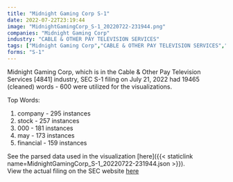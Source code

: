 ```yaml
---
title: "Midnight Gaming Corp S-1"
date: 2022-07-22T23:19:44
image: "MidnightGamingCorp_S-1_20220722-231944.png"
companies: "Midnight Gaming Corp"
industry: "CABLE & OTHER PAY TELEVISION SERVICES"
tags: ["Midnight Gaming Corp","CABLE & OTHER PAY TELEVISION SERVICES","07-21-2022","S-1"]
forms: "S-1"
---
```

Midnight Gaming Corp, which is in the Cable & Other Pay Television Services [4841] industry, SEC S-1 filing on July 21, 2022 had 19465 (cleaned) words - 600 were utilized for the visualizations.

Top Words:
1. company - 295 instances
2. stock - 257 instances
3. 000 - 181 instances
4. may - 173 instances
5. financial - 159 instances


See the parsed data used in the visualization [here]({{< staticlink name=MidnightGamingCorp_S-1_20220722-231944.json >}}).  
View the actual filing on the SEC website [here](https://www.sec.gov/Archives/edgar/data/1692780/0001607062-22-000466.txt)